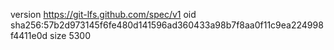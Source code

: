 version https://git-lfs.github.com/spec/v1
oid sha256:57b2d973145f6fe480d141596ad360433a98b7f8aa0f11c9ea224998f4411e0d
size 5300
